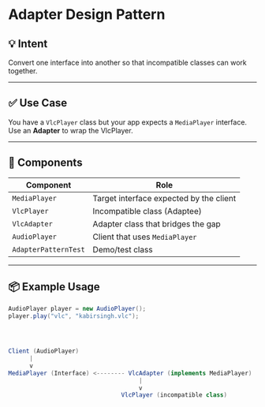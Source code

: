 # Adapter Design Pattern

## 💡 Intent
Convert one interface into another so that incompatible classes can work together.

---

## ✅ Use Case
You have a `VlcPlayer` class but your app expects a `MediaPlayer` interface. Use an **Adapter** to wrap the VlcPlayer.

---

## 🔧 Components

| Component      | Role |
|----------------|------|
| `MediaPlayer`  | Target interface expected by the client |
| `VlcPlayer`    | Incompatible class (Adaptee) |
| `VlcAdapter`   | Adapter class that bridges the gap |
| `AudioPlayer`  | Client that uses `MediaPlayer` |
| `AdapterPatternTest` | Demo/test class |

---

## 📦 Example Usage
```java
AudioPlayer player = new AudioPlayer();
player.play("vlc", "kabirsingh.vlc");




Client (AudioPlayer)
      |
      v
MediaPlayer (Interface) <-------- VlcAdapter (implements MediaPlayer)
                                     |
                                     v
                                VlcPlayer (incompatible class)
